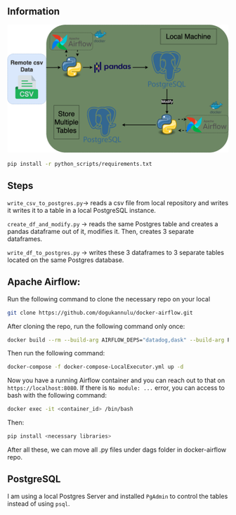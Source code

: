 ## Information

![image](./img/overview.png)


```bash
pip install -r python_scripts/requirements.txt
```

## Steps

`write_csv_to_postgres.py`-> reads a csv file from local repository and writes it writes it to a table in a local PostgreSQL instance.

`create_df_and_modify.py` -> reads the same Postgres table and creates a pandas dataframe out of it, modifies it. Then, creates 3 separate dataframes.

`write_df_to_postgres.py` -> writes these 3 dataframes to 3 separate tables located on the same Postgres database.



## Apache Airflow:

Run the following command to clone the necessary repo on your local

```bash
git clone https://github.com/dogukannulu/docker-airflow.git
```
After cloning the repo, run the following command only once:

```bash
docker build --rm --build-arg AIRFLOW_DEPS="datadog,dask" --build-arg PYTHON_DEPS="flask_oauthlib>=0.9" -t puckel/docker-airflow .
```

Then run the following command:

```bash
docker-compose -f docker-compose-LocalExecutor.yml up -d
```

Now you have a running Airflow container and you can reach out to that on `https://localhost:8080`. If there is `No module: ...` error, you can access to bash with the following command:

```bash
docker exec -it <container_id> /bin/bash 
```

Then:
```bash
pip install <necessary libraries>
```

After all these, we can move all .py files under dags folder in docker-airflow repo.

## PostgreSQL

I am using a local Postgres Server and installed `PgAdmin` to control the tables instead of using `psql`.